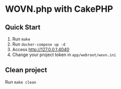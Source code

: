 # WOVN.php with CakePHP

## Quick Start

1. Run `make`
1. Run `docker-compose up -d`
1. Access http://127.0.0.1:4040
1. Change your project token in `app/webroot/wovn.ini`

## Clean project

Run `make clean`
